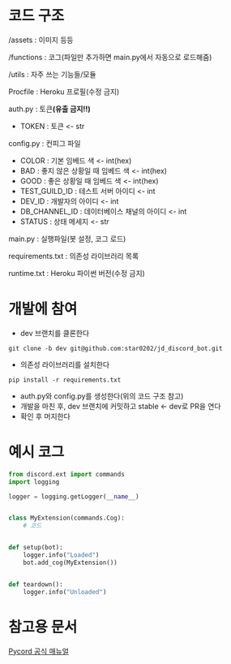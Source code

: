 # 코드 구조
/assets : 이미지 등등

/functions : 코그(파일만 추가하면 main.py에서 자동으로 로드해줌)

/utils : 자주 쓰는 기능들/모듈

Procfile : Heroku 프로필(수정 금지)

auth.py : 토큰<b>(유출 금지!!)</b>
- TOKEN : 토큰 <- str

config.py : 컨피그 파일
- COLOR : 기본 임베드 색 <- int(hex)
- BAD : 좋지 않은 상황일 때 임베드 색 <- int(hex)
- GOOD : 좋은 상황일 때 임베드 색 <- int(hex)
- TEST_GUILD_ID : 테스트 서버 아이디 <- int
- DEV_ID : 개발자의 아이디 <- int
- DB_CHANNEL_ID : 데이터베이스 채널의 아이디 <- int
- STATUS : 상태 메세지 <- str

main.py : 실행파일(봇 설정, 코그 로드)

requirements.txt : 의존성 라이브러리 목록

runtime.txt : Heroku 파이썬 버전(수정 금지)

# 개발에 참여

- dev 브랜치를 클론한다
```pwsh
git clone -b dev git@github.com:star0202/jd_discord_bot.git
```
- 의존성 라이브러리를 설치한다
```pwsh
pip install -r requirements.txt
```
- auth.py와 config.py를 생성한다(위의 코드 구조 참고)
- 개발을 마친 후, dev 브랜치에 커밋하고 stable <- dev로 PR을 연다
- 확인 후 머지한다

# 예시 코그

```py
from discord.ext import commands
import logging

logger = logging.getLogger(__name__)


class MyExtension(commands.Cog):
    # 코드


def setup(bot):
    logger.info("Loaded")
    bot.add_cog(MyExtension())


def teardown():
    logger.info("Unloaded")
```

# 참고용 문서
[Pycord 공식 매뉴얼](https://docs.pycord.dev/en/master/api.html)

